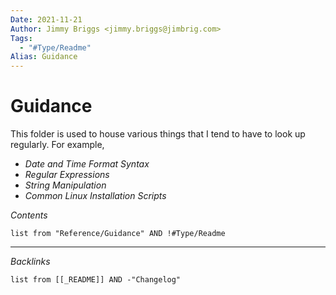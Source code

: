 ```yaml
---
Date: 2021-11-21
Author: Jimmy Briggs <jimmy.briggs@jimbrig.com>
Tags:
  - "#Type/Readme"
Alias: Guidance
---
```


# Guidance

This folder is used to house various things that I tend to have to look up regularly. For example,

* *Date and Time Format Syntax*
* *Regular Expressions*
* *String Manipulation*
* *Common Linux Installation Scripts*

*Contents*

````dataview
list from "Reference/Guidance" AND !#Type/Readme
````

---

*Backlinks*

````dataview
list from [[_README]] AND -"Changelog"
````
